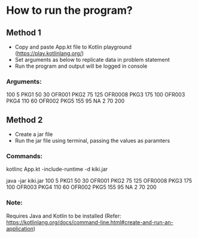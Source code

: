 # How to run the program?

## Method 1
* Copy and paste App.kt file to Kotlin playground (https://play.kotlinlang.org/)
* Set arguments as below to replicate data in problem statement
* Run the program and output will be logged in console

### Arguments: 
100 5 PKG1 50 30 OFR001 PKG2 75 125 OFR0008 PKG3 175 100 OFR003 PKG4 110 60 OFR002 PKG5 155 95 NA 2 70 200

## Method 2
* Create a jar file
* Run the jar file using terminal, passing the values as paramters

### Commands:
kotlinc App.kt -include-runtime -d kiki.jar 

java -jar kiki.jar 100 5 PKG1 50 30 OFR001 PKG2 75 125 OFR0008 PKG3 175 100 OFR003 PKG4 110 60 OFR002 PKG5 155 95 NA 2 70 200

### Note: 
Requires Java and Kotlin to be installed (Refer: https://kotlinlang.org/docs/command-line.html#create-and-run-an-application)
